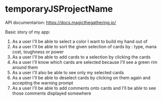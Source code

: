 # temporaryJSProjectName
API documentarion: https://docs.magicthegathering.io/



Basic story of my app:
1. As a user I'll be able to select a color I want to build my hand out of
2. As a user I'll be able to sort the given selection of cards by : type, mana cost, toughness or power
3. As a user I'll be able to add cards to a selection by clicking the cards
4. As a user I'll know which cards are selected because I'll see a green rim around them
5. As a user I'll also be able to see only my selected cards
6. As a user I'll be able to deselect cards by clicking on them again and accepting the warning prompt 
7. As a user I'll be able to add comments onto cards and I'll be able to see those comments displayed somewhere 





     
     
     
    
    


